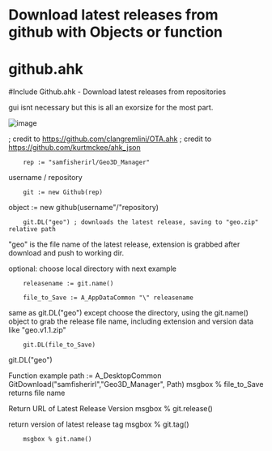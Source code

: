 # Download latest releases from github with Objects or function

<h1 class="code-line" data-line-start=0 data-line-end=1 ><a id="githubahk_0"></a>github.ahk</h1>
<p class="has-line-data" data-line-start="1" data-line-end="2">
#Include Github.ahk - Download latest releases from repositories</p>


gui isnt necessary but this is all an exorsize for the most part. 

![image](https://user-images.githubusercontent.com/98753696/194333168-3e322b62-af10-4a2b-bf07-b29785f123ee.png)



; credit to https://github.com/clangremlini/OTA.ahk 
; credit to https://github.com/kurtmckee/ahk_json

        rep := "samfisherirl/Geo3D_Manager"
 username   /   repository

        git := new Github(rep)
object :=  new github(username"/"repository)

        git.DL("geo") ; downloads the latest release, saving to "geo.zip" relative path

"geo" is the file name of the latest release, extension is grabbed after download and push to working dir.

optional: choose local directory with next example

        releasename := git.name()   

        file_to_Save := A_AppDataCommon "\" releasename
same as git.DL("geo") except choose the directory, using the git.name() object to grab the release file name, including extension and version data like "geo.v1.1.zip"  

        git.DL(file_to_Save)
git.DL("geo") 

Function example
        path := A_DesktopCommon
        GitDownload("samfisherirl","Geo3D_Manager", Path)
msgbox % file_to_Save
returns file name

   Return URL of Latest Release Version
        msgbox % git.release()

   return version of latest release tag
        msgbox % git.tag()

        msgbox % git.name()
